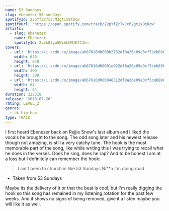 ```yaml
---
name: 53 Sundays
slug: ebenezer-53-sundays
spotifyId: 22pYfZr7xJcM2gtix8tDcw
spotifyUrl: 'https://open.spotify.com/track/22pYfZr7xJcM2gtix8tDcw'
artists:
  - slug: ebenezer
    name: Ebenezer
    spotifyId: 2vik8lyw8WiALKMJK7C3hn
covers:
  - url: 'https://i.scdn.co/image/ab67616d0000b2732df8a26e09e3cf5ceb8964d6'
    width: 640
    height: 640
  - url: 'https://i.scdn.co/image/ab67616d00001e022df8a26e09e3cf5ceb8964d6'
    width: 300
    height: 300
  - url: 'https://i.scdn.co/image/ab67616d000048512df8a26e09e3cf5ceb8964d6'
    width: 64
    height: 64
duration: 222318
release: '2018-07-20'
rating: LEVEL_2
genres:
  - uk hip hop
type: TRACK
---
```

I first heard Ebenezer back on Rejjie Snow's last album and I liked the vocals he brought
to the song. The odd song later and his newest release though not amazing, is still a very
catchy tune. The hook is the most memorable part of the song, like while writing this I was
trying to recall what he does in the verses. Does he sing, does he rap? And to be honest I
am at a loss but I definitely can remember the hook:

> I ain't been to church in like 53 Sundays Ni**a
> I'm doing road.
- Taken from 53 Sundays

Maybe its the delivery of it or that the beat is cool, but I'm really digging the hook so
this song has remained in my listening rotation for the past few weeks. And it shows no
signs of being removed, give it a listen maybe you will like it as well.
